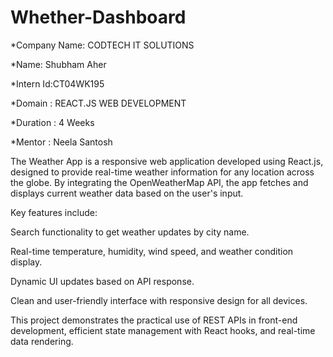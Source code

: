 # Whether-Dashboard

*Company Name: CODTECH IT SOLUTIONS

*Name: Shubham Aher

*Intern Id:CT04WK195

*Domain : REACT.JS WEB DEVELOPMENT

*Duration : 4 Weeks

*Mentor : Neela Santosh

The Weather App is a responsive web application developed using React.js, designed to provide real-time weather information for any location across the globe. By integrating the OpenWeatherMap API, the app fetches and displays current weather data based on the user's input.

Key features include:

Search functionality to get weather updates by city name.

Real-time temperature, humidity, wind speed, and weather condition display.

Dynamic UI updates based on API response.

Clean and user-friendly interface with responsive design for all devices.

This project demonstrates the practical use of REST APIs in front-end development, efficient state management with React hooks, and real-time data rendering.
